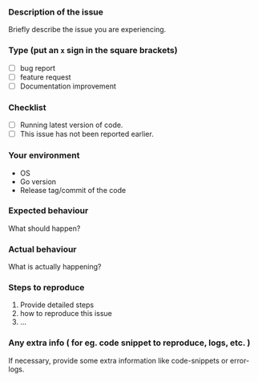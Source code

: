 ### Description of the issue
Briefly describe the issue you are experiencing.

### Type (put an `x` sign in the square brackets)
- [ ] bug report
- [ ] feature request
- [ ] Documentation improvement

### Checklist
- [ ] Running latest version of code.
- [ ] This issue has not been reported earlier.

### Your environment
* OS
* Go version
* Release tag/commit of the code

### Expected behaviour
What should happen?

### Actual behaviour
What is actually happening?

### Steps to reproduce
1. Provide detailed steps
2. how to reproduce this issue
3. ...


### Any extra info ( for eg. code snippet to reproduce, logs, etc. )
If necessary, provide some extra information like code-snippets or error-logs.
